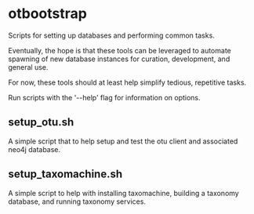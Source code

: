 otbootstrap
==============

Scripts for setting up databases and performing common tasks.

Eventually, the hope is that these tools can be leveraged to automate spawning of new database instances for curation, development, and general use.

For now, these tools should at least help simplify tedious, repetitive tasks.

Run scripts with the '--help' flag for information on options.

setup_otu.sh
------------

A simple script that to help setup and test the otu client and associated neo4j database.

setup_taxomachine.sh
------------

A simple script to help with installing taxomachine, building a taxonomy database, and running taxonomy services.
